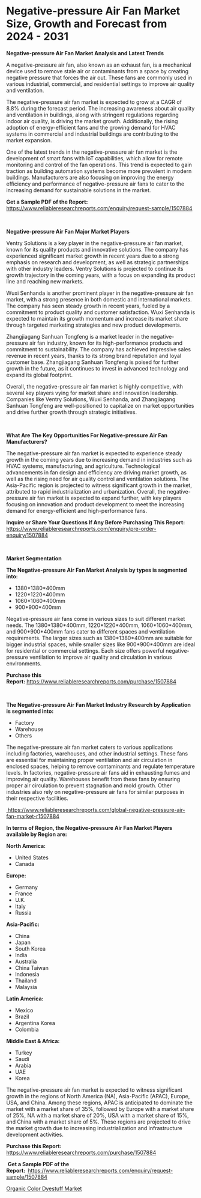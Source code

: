 <p><h1>Negative-pressure Air Fan Market Size, Growth and Forecast from 2024 - 2031</h1></p><p><strong>Negative-pressure Air Fan Market Analysis and Latest Trends</strong></p>
<p><p>A negative-pressure air fan, also known as an exhaust fan, is a mechanical device used to remove stale air or contaminants from a space by creating negative pressure that forces the air out. These fans are commonly used in various industrial, commercial, and residential settings to improve air quality and ventilation.</p><p>The negative-pressure air fan market is expected to grow at a CAGR of 8.8% during the forecast period. The increasing awareness about air quality and ventilation in buildings, along with stringent regulations regarding indoor air quality, is driving the market growth. Additionally, the rising adoption of energy-efficient fans and the growing demand for HVAC systems in commercial and industrial buildings are contributing to the market expansion.</p><p>One of the latest trends in the negative-pressure air fan market is the development of smart fans with IoT capabilities, which allow for remote monitoring and control of the fan operations. This trend is expected to gain traction as building automation systems become more prevalent in modern buildings. Manufacturers are also focusing on improving the energy efficiency and performance of negative-pressure air fans to cater to the increasing demand for sustainable solutions in the market.</p></p>
<p><strong>Get a Sample PDF of the Report:&nbsp;</strong> <a href="https://www.reliableresearchreports.com/enquiry/request-sample/1507884">https://www.reliableresearchreports.com/enquiry/request-sample/1507884</a></p>
<p>&nbsp;</p>
<p><strong>Negative-pressure Air Fan Major Market Players</strong></p>
<p><p>Ventry Solutions is a key player in the negative-pressure air fan market, known for its quality products and innovative solutions. The company has experienced significant market growth in recent years due to a strong emphasis on research and development, as well as strategic partnerships with other industry leaders. Ventry Solutions is projected to continue its growth trajectory in the coming years, with a focus on expanding its product line and reaching new markets.</p><p>Wuxi Senhanda is another prominent player in the negative-pressure air fan market, with a strong presence in both domestic and international markets. The company has seen steady growth in recent years, fueled by a commitment to product quality and customer satisfaction. Wuxi Senhanda is expected to maintain its growth momentum and increase its market share through targeted marketing strategies and new product developments.</p><p>Zhangjiagang Sanhuan Tongfeng is a market leader in the negative-pressure air fan industry, known for its high-performance products and commitment to sustainability. The company has achieved impressive sales revenue in recent years, thanks to its strong brand reputation and loyal customer base. Zhangjiagang Sanhuan Tongfeng is poised for further growth in the future, as it continues to invest in advanced technology and expand its global footprint.</p><p>Overall, the negative-pressure air fan market is highly competitive, with several key players vying for market share and innovation leadership. Companies like Ventry Solutions, Wuxi Senhanda, and Zhangjiagang Sanhuan Tongfeng are well-positioned to capitalize on market opportunities and drive further growth through strategic initiatives.</p></p>
<p>&nbsp;</p>
<p><strong>What Are The Key Opportunities For Negative-pressure Air Fan Manufacturers?</strong></p>
<p><p>The negative-pressure air fan market is expected to experience steady growth in the coming years due to increasing demand in industries such as HVAC systems, manufacturing, and agriculture. Technological advancements in fan design and efficiency are driving market growth, as well as the rising need for air quality control and ventilation solutions. The Asia-Pacific region is projected to witness significant growth in the market, attributed to rapid industrialization and urbanization. Overall, the negative-pressure air fan market is expected to expand further, with key players focusing on innovation and product development to meet the increasing demand for energy-efficient and high-performance fans.</p></p>
<p><strong>Inquire or Share Your Questions If Any Before Purchasing This Report:</strong> <a href="https://www.reliableresearchreports.com/enquiry/pre-order-enquiry/1507884">https://www.reliableresearchreports.com/enquiry/pre-order-enquiry/1507884</a></p>
<p>&nbsp;</p>
<p><strong>Market Segmentation</strong></p>
<p><strong>The Negative-pressure Air Fan Market Analysis by types is segmented into:</strong></p>
<p><ul><li>1380*1380*400mm</li><li>1220*1220*400mm</li><li>1060*1060*400mm</li><li>900*900*400mm</li></ul></p>
<p><p>Negative-pressure air fans come in various sizes to suit different market needs. The 1380*1380*400mm, 1220*1220*400mm, 1060*1060*400mm, and 900*900*400mm fans cater to different spaces and ventilation requirements. The larger sizes such as 1380*1380*400mm are suitable for bigger industrial spaces, while smaller sizes like 900*900*400mm are ideal for residential or commercial settings. Each size offers powerful negative-pressure ventilation to improve air quality and circulation in various environments.</p></p>
<p><strong>Purchase this Report:&nbsp;</strong><a href="https://www.reliableresearchreports.com/purchase/1507884">https://www.reliableresearchreports.com/purchase/1507884</a></p>
<p>&nbsp;</p>
<p><strong>The Negative-pressure Air Fan Market Industry Research by Application is segmented into:</strong></p>
<p><ul><li>Factory</li><li>Warehouse</li><li>Others</li></ul></p>
<p><p>The negative-pressure air fan market caters to various applications including factories, warehouses, and other industrial settings. These fans are essential for maintaining proper ventilation and air circulation in enclosed spaces, helping to remove contaminants and regulate temperature levels. In factories, negative-pressure air fans aid in exhausting fumes and improving air quality. Warehouses benefit from these fans by ensuring proper air circulation to prevent stagnation and mold growth. Other industries also rely on negative-pressure air fans for similar purposes in their respective facilities.</p></p>
<p><a href="https://www.reliableresearchreports.com/global-negative-pressure-air-fan-market-r1507884">&nbsp;https://www.reliableresearchreports.com/global-negative-pressure-air-fan-market-r1507884</a></p>
<p><strong>In terms of Region, the Negative-pressure Air Fan Market Players available by Region are:</strong></p>
<p>
    <p> <strong> North America: </strong>
        <ul>
            <li>United States</li>
            <li>Canada</li>
        </ul>
        </p> 
    <p> <strong> Europe: </strong>
        <ul>
            <li>Germany</li>
            <li>France</li>
            <li>U.K.</li>
            <li>Italy</li>
            <li>Russia</li>
        </ul>
        </p> 
    <p> <strong> Asia-Pacific: </strong>
        <ul>
            <li>China</li>
            <li>Japan</li>
            <li>South Korea</li>
            <li>India</li>
            <li>Australia</li>
            <li>China Taiwan</li>
            <li>Indonesia</li>
            <li>Thailand</li>
            <li>Malaysia</li>
        </ul>
        </p> 
    <p> <strong> Latin America: </strong>
        <ul>
            <li>Mexico</li>
            <li>Brazil</li>
            <li>Argentina Korea</li>
            <li>Colombia</li>
        </ul>
        </p> 
    <p> <strong> Middle East & Africa: </strong>
        <ul>
            <li>Turkey</li>
            <li>Saudi</li>
            <li>Arabia</li>
            <li>UAE</li>
            <li>Korea</li>
        </ul>
    </p>
    </p>
<p><p>The negative-pressure air fan market is expected to witness significant growth in the regions of North America (NA), Asia-Pacific (APAC), Europe, USA, and China. Among these regions, APAC is anticipated to dominate the market with a market share of 35%, followed by Europe with a market share of 25%, NA with a market share of 20%, USA with a market share of 15%, and China with a market share of 5%. These regions are projected to drive the market growth due to increasing industrialization and infrastructure development activities.</p></p>
<p><strong>Purchase this Report: </strong><a href="https://www.reliableresearchreports.com/purchase/1507884">https://www.reliableresearchreports.com/purchase/1507884</a></p>
<p>&nbsp;<strong>Get a Sample PDF of the Report:&nbsp;&nbsp;</strong><a href="https://www.reliableresearchreports.com/enquiry/request-sample/1507884">https://www.reliableresearchreports.com/enquiry/request-sample/1507884</a></p>
<p><strong></strong></p>
<p><p><a href="https://github.com/BeauGrant71/Market-Research-Report-List-1/blob/main/organic-color-dyestuff-market.md">Organic Color Dyestuff Market</a></p></p>